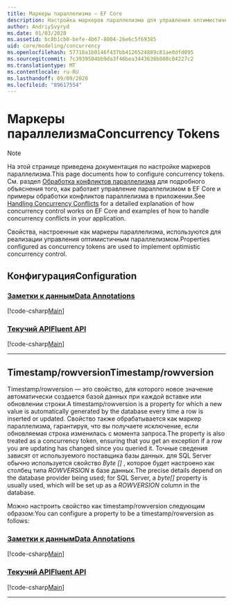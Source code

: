 ```yaml
---
title: Маркеры параллелизма — EF Core
description: Настройка маркеров параллелизма для управления оптимистичным параллелизмом в модели Entity Framework Core
author: AndriySvyryd
ms.date: 01/03/2020
ms.assetid: bc8b1cb0-befe-4b67-8004-26e6c5f69385
uid: core/modeling/concurrency
ms.openlocfilehash: 57718a1b0146f437bb4126524889c81ae0dfd895
ms.sourcegitcommit: 7c3939504bb9da3f46bea3443638b808c04227c2
ms.translationtype: MT
ms.contentlocale: ru-RU
ms.lasthandoff: 09/09/2020
ms.locfileid: "89617554"
---
```

# <a name="concurrency-tokens"></a><span data-ttu-id="6d416-103">Маркеры параллелизма</span><span class="sxs-lookup"><span data-stu-id="6d416-103">Concurrency Tokens</span></span>

> [!NOTE]
> <span data-ttu-id="6d416-104">На этой странице приведена документация по настройке маркеров параллелизма.</span><span class="sxs-lookup"><span data-stu-id="6d416-104">This page documents how to configure concurrency tokens.</span></span> <span data-ttu-id="6d416-105">См. раздел [Обработка конфликтов параллелизма](xref:core/saving/concurrency) для подробного объяснения того, как работает управление параллелизмом в EF Core и примеры обработки конфликтов параллелизма в приложении.</span><span class="sxs-lookup"><span data-stu-id="6d416-105">See [Handling Concurrency Conflicts](xref:core/saving/concurrency) for a detailed explanation of how concurrency control works on EF Core and examples of how to handle concurrency conflicts in your application.</span></span>

<span data-ttu-id="6d416-106">Свойства, настроенные как маркеры параллелизма, используются для реализации управления оптимистичным параллелизмом.</span><span class="sxs-lookup"><span data-stu-id="6d416-106">Properties configured as concurrency tokens are used to implement optimistic concurrency control.</span></span>

## <a name="configuration"></a><span data-ttu-id="6d416-107">Конфигурация</span><span class="sxs-lookup"><span data-stu-id="6d416-107">Configuration</span></span>

### <a name="data-annotations"></a>[<span data-ttu-id="6d416-108">Заметки к данным</span><span class="sxs-lookup"><span data-stu-id="6d416-108">Data Annotations</span></span>](#tab/data-annotations)

[!code-csharp[Main](../../../samples/core/Modeling/DataAnnotations/Concurrency.cs?name=Concurrency&highlight=5)]

### <a name="fluent-api"></a>[<span data-ttu-id="6d416-109">Текучий API</span><span class="sxs-lookup"><span data-stu-id="6d416-109">Fluent API</span></span>](#tab/fluent-api)

[!code-csharp[Main](../../../samples/core/Modeling/FluentAPI/Concurrency.cs?name=Concurrency&highlight=5)]

***

## <a name="timestamprowversion"></a><span data-ttu-id="6d416-110">Timestamp/rowversion</span><span class="sxs-lookup"><span data-stu-id="6d416-110">Timestamp/rowversion</span></span>

<span data-ttu-id="6d416-111">Timestamp/rowversion — это свойство, для которого новое значение автоматически создается базой данных при каждой вставке или обновлении строки.</span><span class="sxs-lookup"><span data-stu-id="6d416-111">A timestamp/rowversion is a property for which a new value is automatically generated by the database every time a row is inserted or updated.</span></span> <span data-ttu-id="6d416-112">Свойство также обрабатывается как маркер параллелизма, гарантируя, что вы получаете исключение, если обновляемая строка изменилась с момента запроса.</span><span class="sxs-lookup"><span data-stu-id="6d416-112">The property is also treated as a concurrency token, ensuring that you get an exception if a row you are updating has changed since you queried it.</span></span> <span data-ttu-id="6d416-113">Точные сведения зависят от используемого поставщика базы данных. для SQL Server обычно используется свойство *Byte []* , которое будет настроено как столбец типа *ROWVERSION* в базе данных.</span><span class="sxs-lookup"><span data-stu-id="6d416-113">The precise details depend on the database provider being used; for SQL Server, a *byte[]* property is usually used, which will be set up as a *ROWVERSION* column in the database.</span></span>

<span data-ttu-id="6d416-114">Можно настроить свойство как timestamp/rowversion следующим образом:</span><span class="sxs-lookup"><span data-stu-id="6d416-114">You can configure a property to be a timestamp/rowversion as follows:</span></span>

### <a name="data-annotations"></a>[<span data-ttu-id="6d416-115">Заметки к данным</span><span class="sxs-lookup"><span data-stu-id="6d416-115">Data Annotations</span></span>](#tab/data-annotations)

[!code-csharp[Main](../../../samples/core/Modeling/DataAnnotations/Timestamp.cs?name=Timestamp&highlight=7)]

### <a name="fluent-api"></a>[<span data-ttu-id="6d416-116">Текучий API</span><span class="sxs-lookup"><span data-stu-id="6d416-116">Fluent API</span></span>](#tab/fluent-api)

[!code-csharp[Main](../../../samples/core/Modeling/FluentAPI/Timestamp.cs?name=Timestamp&highlight=9,17)]

***
